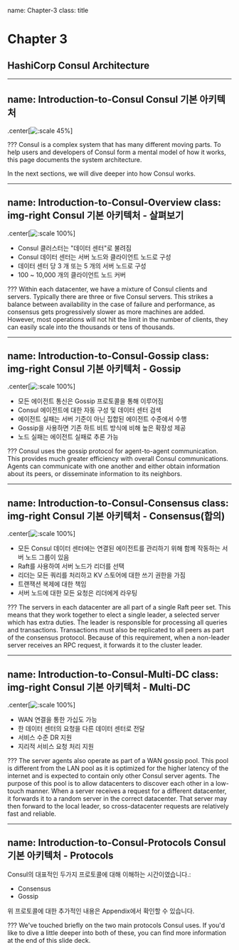 name: Chapter-3
class: title
# Chapter 3
## HashiCorp Consul Architecture

---
name: Introduction-to-Consul
Consul 기본 아키텍처
-------------------------
.center[![:scale 45%](images/multi-datacenter-federation.png)]

???
Consul is a complex system that has many different moving parts. To help users and developers of Consul form a mental model of how it works, this page documents the system architecture.

In the next sections, we will dive deeper into how  Consul works.

---
name: Introduction-to-Consul-Overview
class: img-right
Consul 기본 아키텍처 - 살펴보기
-------------------------
.center[![:scale 100%](images/multi-datacenter-federation.png)]

* Consul 클러스터는 "데이터 센터"로 불려짐
* Consul 데이터 센터는 서버 노드와 클라이언트 노드로 구성
* 데이터 센터 당 3 개 또는 5 개의 서버 노드로 구성
* 100 ~ 10,000 개의 클라이언트 노드 커버

???
Within each datacenter, we have a mixture of Consul clients and servers. Typically there are three or five Consul servers. This strikes a balance between availability in the case of failure and performance, as consensus gets progressively slower as more machines are added. However, most operations will not hit the limit in the number of clients, they can easily scale into the thousands or tens of thousands.

---
name: Introduction-to-Consul-Gossip
class: img-right
Consul 기본 아키텍처 - Gossip
-------------------------
.center[![:scale 100%](images/multi-datacenter-federation.png)]

* 모든 에이전트 통신은 Gossip 프로토콜을 통해 이루어짐
* Consul 에이전트에 대한 자동 구성 및 데이터 센터 검색
* 에이전트 실패는 서버 기준이 아닌 집합된 에이전트 수준에서 수행
* Gossip을 사용하면 기존 하트 비트 방식에 비해 높은 확장성 제공
* 노드 실패는 에이전트 실패로 추론 가능 

???
Consul uses the gossip protocol for agent-to-agent communication. This provides much greater efficiency with overall Consul communications. Agents can communicate with one another and either obtain information about its peers, or disseminate information to its neighbors.

---
name: Introduction-to-Consul-Consensus
class: img-right
Consul 기본 아키텍처 - Consensus(합의)
-------------------------
.center[![:scale 100%](images/multi-datacenter-federation.png)]

* 모든 Consul 데이터 센터에는 연결된 에이전트를 관리하기 위해 함께 작동하는 서버 노드 그룹이 있음
* Raft를 사용하여 서버 노드가 리더를 선택
* 리더는 모든 쿼리를 처리하고 KV 스토어에 대한 쓰기 권한을 가짐
* 트랜잭션 복제에 대한 책임
* 서버 노드에 대한 모든 요청은 리더에게 라우팅

???
The servers in each datacenter are all part of a single Raft peer set. This means that they work together to elect a single leader, a selected server which has extra duties. The leader is responsible for processing all queries and transactions. Transactions must also be replicated to all peers as part of the consensus protocol. Because of this requirement, when a non-leader server receives an RPC request, it forwards it to the cluster leader.

---
name: Introduction-to-Consul-Multi-DC
class: img-right
Consul 기본 아키텍처 - Multi-DC
-------------------------
.center[![:scale 100%](images/multi-datacenter-federation.png)]

* WAN 연결을 통한 가십도 가능
* 한 데이터 센터의 요청을 다른 데이터 센터로 전달
* 서비스 수준 DR 지원
* 지리적 서비스 요청 처리 지원

???
The server agents also operate as part of a WAN gossip pool. This pool is different from the LAN pool as it is optimized for the higher latency of the internet and is expected to contain only other Consul server agents. The purpose of this pool is to allow datacenters to discover each other in a low-touch manner. When a server receives a request for a different datacenter, it forwards it to a random server in the correct datacenter. That server may then forward to the local leader, so cross-datacenter requests are relatively fast and reliable.

---
name: Introduction-to-Consul-Protocols
Consul 기본 아키텍처 - Protocols
-------------------------
Consul의 대표적인 두가지 프로토콜에 대해 이해하는 시간이였습니다.:

* Consensus
* Gossip

위 프로토콜에 대한 추가적인 내용은 Appendix에서 확인할 수 있습니다.

???
We've touched briefly on the two main protocols Consul uses. If you'd like to dive a little deeper into both of these, you can find more information at the end of this slide deck.

